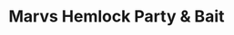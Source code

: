 ---
title: "Marvs Hemlock Party & Bait"
url: /reading/marvs-hemlock-party-and-bait/
shop: convenience
---